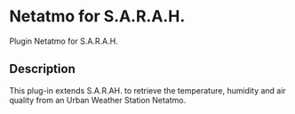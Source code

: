Netatmo for S.A.R.A.H.
======================

Plugin Netatmo for S.A.R.A.H.

## Description

This plug-in extends S.A.R.AH. to retrieve the temperature, humidity and air quality from an Urban Weather Station Netatmo.
